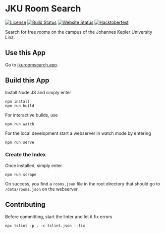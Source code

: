 # JKU Room Search

[![License](https://img.shields.io/badge/License-AGPL%203.0-yellow?style=flat-square)](LICENSE.txt)
[![Build Status](https://img.shields.io/travis/com/blu3r4y/jku-room-search/main.svg?style=flat-square)](https://travis-ci.com/blu3r4y/jku-room-search)
[![Website Status](https://img.shields.io/website/https/github.com/blu3r4y/jku-room-search.svg?down_color=red&down_message=down&up_color=green&up_message=online&style=flat-square)](https://blu3r4y.github.io/jku-room-search/)
[![Hacktoberfest](https://img.shields.io/github/hacktoberfest/2020/blu3r4y/jku-room-search?style=flat-square)](https://github.com/blu3r4y/jku-room-search/issues)

Search for free rooms on the campus of the Johannes Kepler University Linz.

## Use this App

Go to [jkuroomsearch.app](https://jkuroomsearch.app).

## Build this App

Install Node.JS and simply enter

    npm install
    npm run build

For interactive builds, use

    npm run watch

For the local development start a webserver in watch mode by entering

    npm run serve


### Create the Index

Once installed, simply enter

    npm run scrape

On success, you find a `rooms.json` file in the root directory that should go to `/data/rooms.json` on the webserver.

## Contributing

Before committing, start the linter and let it fix errors

    npx tslint -p . -c tslint.json --fix
